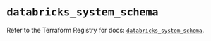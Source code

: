 # `databricks_system_schema`

Refer to the Terraform Registry for docs: [`databricks_system_schema`](https://registry.terraform.io/providers/databricks/databricks/1.60.0/docs/resources/system_schema).
